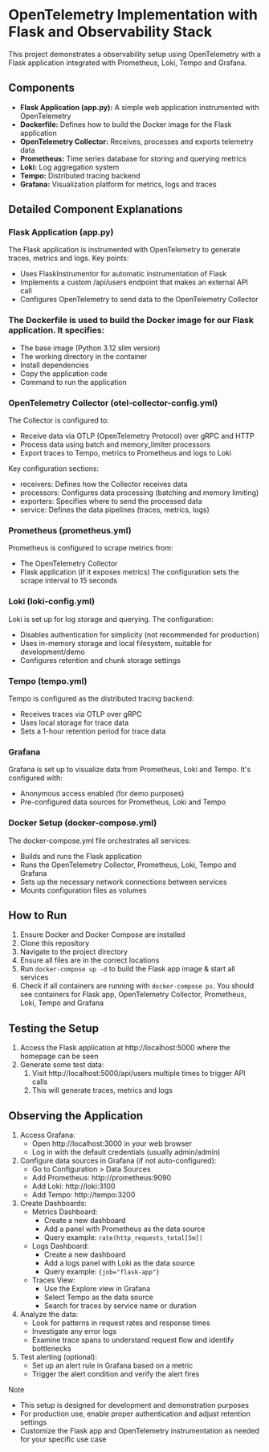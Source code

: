 # OpenTelemetry Implementation with Flask and Observability Stack
This project demonstrates a observability setup using OpenTelemetry with a Flask application integrated with Prometheus, Loki, Tempo and Grafana.

## Components
- **Flask Application (app.py):** A simple web application instrumented with OpenTelemetry
- **Dockerfile:** Defines how to build the Docker image for the Flask application
- **OpenTelemetry Collector:** Receives, processes and exports telemetry data
- **Prometheus:** Time series database for storing and querying metrics
- **Loki:** Log aggregation system
- **Tempo:** Distributed tracing backend
- **Grafana:** Visualization platform for metrics, logs and traces

## Detailed Component Explanations
### Flask Application (app.py)
The Flask application is instrumented with OpenTelemetry to generate traces, metrics and logs. Key points:
- Uses FlaskInstrumentor for automatic instrumentation of Flask
- Implements a custom /api/users endpoint that makes an external API call
- Configures OpenTelemetry to send data to the OpenTelemetry Collector

### The Dockerfile is used to build the Docker image for our Flask application. It specifies:
- The base image (Python 3.12 slim version)
- The working directory in the container
- Install dependencies
- Copy the application code
- Command to run the application

### OpenTelemetry Collector (otel-collector-config.yml)
The Collector is configured to:
- Receive data via OTLP (OpenTelemetry Protocol) over gRPC and HTTP
- Process data using batch and memory_limiter processors
- Export traces to Tempo, metrics to Prometheus and logs to Loki

Key configuration sections:
- receivers: Defines how the Collector receives data
- processors: Configures data processing (batching and memory limiting)
- exporters: Specifies where to send the processed data
- service: Defines the data pipelines (traces, metrics, logs)

### Prometheus (prometheus.yml)
Prometheus is configured to scrape metrics from:
- The OpenTelemetry Collector
- Flask application (if it exposes metrics)
The configuration sets the scrape interval to 15 seconds

### Loki (loki-config.yml)
Loki is set up for log storage and querying. The configuration:
- Disables authentication for simplicity (not recommended for production)
- Uses in-memory storage and local filesystem, suitable for development/demo
- Configures retention and chunk storage settings

### Tempo (tempo.yml)
Tempo is configured as the distributed tracing backend:
- Receives traces via OTLP over gRPC
- Uses local storage for trace data
- Sets a 1-hour retention period for trace data

### Grafana
Grafana is set up to visualize data from Prometheus, Loki and Tempo. It's configured with:
- Anonymous access enabled (for demo purposes)
- Pre-configured data sources for Prometheus, Loki and Tempo

### Docker Setup (docker-compose.yml)
The docker-compose.yml file orchestrates all services:
- Builds and runs the Flask application
- Runs the OpenTelemetry Collector, Prometheus, Loki, Tempo and Grafana
- Sets up the necessary network connections between services
- Mounts configuration files as volumes

## How to Run
1. Ensure Docker and Docker Compose are installed
2. Clone this repository
3. Navigate to the project directory
4. Ensure all files are in the correct locations
5. Run `docker-compose up -d` to build the Flask app image & start all services
6. Check if all containers are running with `docker-compose ps`. You should see containers for Flask app, OpenTelemetry Collector, Prometheus, Loki, Tempo and Grafana

## Testing the Setup
1. Access the Flask application at http://localhost:5000 where the homepage can be seen
2. Generate some test data:
    1. Visit http://localhost:5000/api/users multiple times to trigger API calls
    2. This will generate traces, metrics and logs

## Observing the Application
1. Access Grafana:
    - Open http://localhost:3000 in your web browser
    - Log in with the default credentials (usually admin/admin)
2. Configure data sources in Grafana (if not auto-configured):
    - Go to Configuration > Data Sources
    - Add Prometheus: http://prometheus:9090
    - Add Loki: http://loki:3100
    - Add Tempo: http://tempo:3200
3. Create Dashboards:
    - Metrics Dashboard:
        - Create a new dashboard
        - Add a panel with Prometheus as the data source
        - Query example: `rate(http_requests_total[5m])`
    - Logs Dashboard:
        - Create a new dashboard
        - Add a logs panel with Loki as the data source
        - Query example: `{job="flask-app"}`
    - Traces View:
        - Use the Explore view in Grafana
        - Select Tempo as the data source
        - Search for traces by service name or duration
4. Analyze the data:
    - Look for patterns in request rates and response times
    - Investigate any error logs
    - Examine trace spans to understand request flow and identify bottlenecks
5. Test alerting (optional):
    - Set up an alert rule in Grafana based on a metric
    - Trigger the alert condition and verify the alert fires

> [!NOTE]
> - This setup is designed for development and demonstration purposes
> - For production use, enable proper authentication and adjust retention settings
> - Customize the Flask app and OpenTelemetry instrumentation as needed for your specific use case
